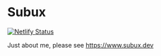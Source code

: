 # Subux

[![Netlify Status](https://api.netlify.com/api/v1/badges/71481a8c-7675-4ea2-8508-2d73148604d5/deploy-status)](https://app.netlify.com/sites/loving-ptolemy-0508a3/deploys)

Just about me, please see https://www.subux.dev
